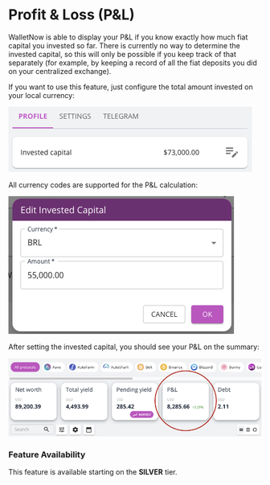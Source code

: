 # Profit & Loss (P\&L)

WalletNow is able to display your P\&L if you know exactly how much fiat capital you invested so far. There is currently no way to determine the invested capital, so this will only be possible if you keep track of that separately (for example, by keeping a record of all the fiat deposits you did on your centralized exchange).

If you want to use this feature, just configure the total amount invested on your local currency:

![](<../.gitbook/assets/image (77) (1).png>)

All currency codes are supported for the P\&L calculation:

![](<../.gitbook/assets/image (79) (1) (1).png>)

After setting the invested capital, you should see your P\&L on the summary:

![](<../.gitbook/assets/image (75).png>)

### Feature Availability

This feature is available starting on the **SILVER** tier.
